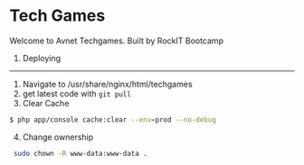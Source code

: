 Tech Games
========================

Welcome to Avnet Techgames. Built by RockIT Bootcamp

1) Deploying
----------------------------------

1. Navigate to /usr/share/nginx/html/techgames
2. get latest code with `git pull`
3. Clear Cache

```bash
$ php app/console cache:clear --env=prod --no-debug
```

4. Change ownership

```bash
 sudo chown -R www-data:www-data .
```
